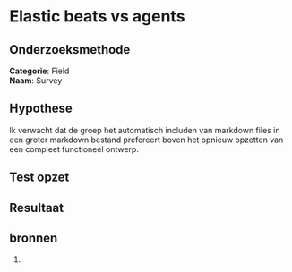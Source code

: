 # Elastic beats vs agents

## Onderzoeksmethode

**Categorie**: Field <br />
**Naam**: Survey

## Hypothese

Ik verwacht dat de groep het automatisch includen van markdown files in een groter markdown bestand prefereert boven het opnieuw opzetten van een compleet functioneel ontwerp.

## Test opzet

## Resultaat


## bronnen
1.
